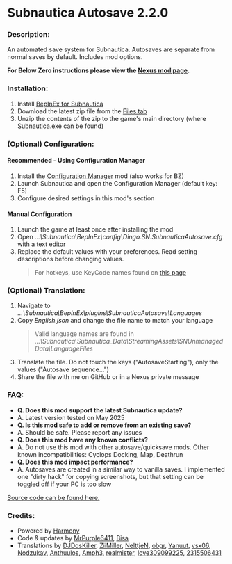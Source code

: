 ﻿# **Subnautica Autosave 2.2.0**

### **Description:**

An automated save system for Subnautica. Autosaves are separate from normal saves by default. Includes mod options.

**For Below Zero instructions please view the [Nexus mod page](https://www.nexusmods.com/subnauticabelowzero/mods/359).**

### **Installation:**

1. Install [BepInEx for Subnautica](https://www.nexusmods.com/subnautica/mods/1108)
2. Download the latest zip file from the [Files tab](https://www.nexusmods.com/subnautica/mods/237/?tab=files)
3. Unzip the contents of the zip to the game's main directory (where Subnautica.exe can be found)

### **(Optional) Configuration:**

#### Recommended - Using Configuration Manager

1. Install the [Configuration Manager](https://www.nexusmods.com/subnautica/mods/1112) mod (also works for BZ)
2. Launch Subnautica and open the Configuration Manager (default key: F5)
3. Configure desired settings in this mod's section

#### Manual Configuration

1. Launch the game at least once after installing the mod
2. Open *...\Subnautica\BepInEx\config\Dingo.SN.SubnauticaAutosave.cfg* with a text editor
3. Replace the default values with your preferences. Read setting descriptions before changing values.
    > For hotkeys, use KeyCode names found on [this page](https://docs.unity3d.com/ScriptReference/KeyCode.html)

### **(Optional) Translation:**

1. Navigate to *...\Subnautica\BepInEx\plugins\SubnauticaAutosave\Languages*
2. Copy *English.json* and change the file name to match your language
    > Valid language names are found in *...\Subnautica\Subnautica_Data\StreamingAssets\SNUnmanagedData\LanguageFiles*
3. Translate the file. Do not touch the keys ("AutosaveStarting"), only the values ("Autosave sequence...")
4. Share the file with me on GitHub or in a Nexus private message

### **FAQ:**

- **Q. Does this mod support the latest Subnautica update?**
- A. Latest version tested on May 2025
- **Q. Is this mod safe to add or remove from an existing save?**
- A. Should be safe. Please report any issues
- **Q. Does this mod have any known conflicts?**
- A. Do not use this mod with other autosave/quicksave mods. Other known incompatibilities: Cyclops Docking, Map, Deathrun
- **Q. Does this mod impact performance?**
- A. Autosaves are created in a similar way to vanilla saves. I implemented one "dirty hack" for copying screenshots, but that setting can be toggled off if your PC is too slow

[Source code can be found here.](https://github.com/DingoDjango/snAutosave)

### **Credits:**

- Powered by [Harmony](https://github.com/pardeike/Harmony)
- Code & updates by [MrPurple6411](https://github.com/MrPurple6411), [Bisa](https://github.com/Bisa)
- Translations by [DJDosKiller](https://www.nexusmods.com/users/3737367), [ZiiMiller](https://www.nexusmods.com/users/30791070), [NelttjeN](https://www.nexusmods.com/users/53071371), [obgr](https://github.com/obgr), [Yanuut](https://github.com/Yanuut), [vsx06](https://www.nexusmods.com/users/10667357), [Nodzukav](https://www.nexusmods.com/users/54008122), [Anthuulos](https://www.nexusmods.com/users/116777063), [Amph3](https://www.nexusmods.com/users/140890058), [realmister](https://www.nexusmods.com/users/11833263), [love309099225](https://github.com/love309099225), [2315506431](https://github.com/2315506431)
